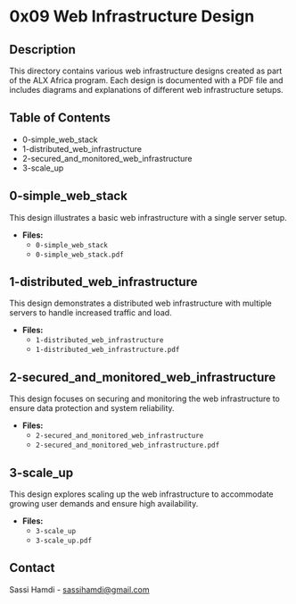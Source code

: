 # 0x09 Web Infrastructure Design

## Description
This directory contains various web infrastructure designs created as part of the ALX Africa program. Each design is documented with a PDF file and includes diagrams and explanations of different web infrastructure setups.

## Table of Contents
- 0-simple_web_stack
- 1-distributed_web_infrastructure
- 2-secured_and_monitored_web_infrastructure
- 3-scale_up

## 0-simple_web_stack
This design illustrates a basic web infrastructure with a single server setup.

- **Files:**
  - `0-simple_web_stack`
  - `0-simple_web_stack.pdf`

## 1-distributed_web_infrastructure
This design demonstrates a distributed web infrastructure with multiple servers to handle increased traffic and load.

- **Files:**
  - `1-distributed_web_infrastructure`
  - `1-distributed_web_infrastructure.pdf`

## 2-secured_and_monitored_web_infrastructure
This design focuses on securing and monitoring the web infrastructure to ensure data protection and system reliability.

- **Files:**
  - `2-secured_and_monitored_web_infrastructure`
  - `2-secured_and_monitored_web_infrastructure.pdf`

## 3-scale_up
This design explores scaling up the web infrastructure to accommodate growing user demands and ensure high availability.

- **Files:**
  - `3-scale_up`
  - `3-scale_up.pdf`

## Contact
Sassi Hamdi - sassihamdi@gmail.com

